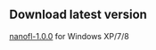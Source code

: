 ## Download latest version

[nanofl-1.0.0](/downloads/nanofl-1.0.0.exe) <small style="font-size:14px">for Windows XP/7/8</small>
